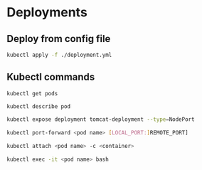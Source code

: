 # Deployments

## Deploy from config file

```bash
kubectl apply -f ./deployment.yml
```

## Kubectl commands

```bash
kubectl get pods

kubectl describe pod
 
kubectl expose deployment tomcat-deployment --type=NodePort
 
kubectl port-forward <pod name> [LOCAL_PORT:]REMOTE_PORT]
 
kubectl attach <pod name> -c <container>
 
kubectl exec -it <pod name> bash
```

